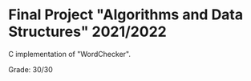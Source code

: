 # Final Project "Algorithms and Data Structures" 2021/2022
C implementation of "WordChecker".

Grade: 30/30

